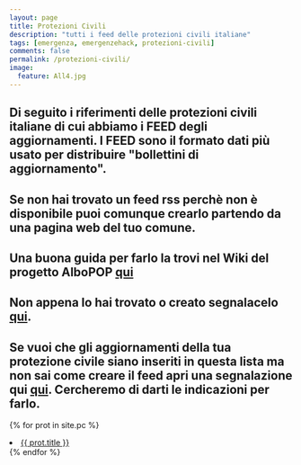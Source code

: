 ```yaml
---
layout: page
title: Protezioni Civili
description: "tutti i feed delle protezioni civili italiane"
tags: [emergenza, emergenzehack, protezioni-civili]
comments: false
permalink: /protezioni-civili/
image:
  feature: All4.jpg
---
```


## Di seguito i riferimenti delle protezioni civili italiane di cui abbiamo i FEED degli aggiornamenti. I FEED sono il formato dati più usato per distribuire "bollettini di aggiornamento". ##

## Se non hai trovato un feed rss perchè non è disponibile puoi comunque crearlo partendo da una pagina web del tuo comune. ##

## Una buona guida per farlo la trovi nel Wiki del progetto AlboPOP [qui](https://github.com/aborruso/albo-pop/wiki/Strumenti) ##

## Non appena lo hai trovato o creato segnalacelo [qui](https://github.com/emergenzehack/emergenzeHack.github.io/issues/new?title=%5Bfeed%20pc%5D). ##

## Se vuoi che gli aggiornamenti della tua protezione civile siano inseriti in questa lista ma non sai come creare il feed apri una segnalazione qui [qui](https://github.com/emergenzehack/emergenzeHack.github.io/issues/new). Cercheremo di darti le indicazioni per farlo. ##

{% for prot in site.pc %}
  <li><a href="{{ site.url }}{{ prot.url }}">{{ prot.title }}</a></li>
{% endfor %}
